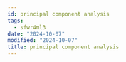```yaml
---
id: principal component analysis
tags:
  - sfwr4ml3
date: "2024-10-07"
modified: "2024-10-07"
title: principal component analysis
---
```

